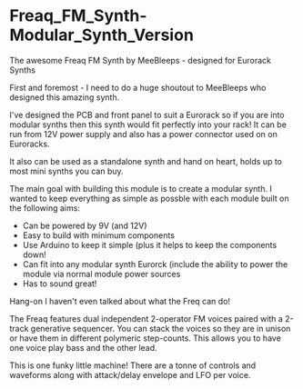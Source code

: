 # Freaq_FM_Synth-Modular_Synth_Version
 The awesome Freaq FM Synth by MeeBleeps - designed for Eurorack Synths

First and foremost - I need to do a huge shoutout to MeeBleeps who designed this amazing synth. 

I've designed the PCB and front panel to suit a Eurorack  so if you are into modular synths then this synth would fit perfectly into your rack! It can be run from 12V power supply and also has a power connector used on on Euroracks.

It also can be used as a standalone synth and hand on heart, holds up to most mini synths you can buy.

The main goal with building this module is to create a modular synth. I wanted to keep everything as simple as possble with each module built on the following aims:

 - Can be powered by 9V (and 12V)
 - Easy to build with minimum components
 - Use Arduino to keep it simple (plus it helps to keep the components down!
 - Can fit into any modular synth Eurorck (include the ability to power the module via normal module power sources
 - Has to sound great!

Hang-on I haven't even talked about what the Freq can do!

The Freaq features dual independent 2-operator FM voices paired with a 2-track generative sequencer. You can stack the voices so they are in unison or have them in different polymeric step-counts. This allows you to have one voice play bass and the other lead.

This is one funky little machine! There are a tonne of controls and waveforms along with attack/delay envelope and LFO per voice.

